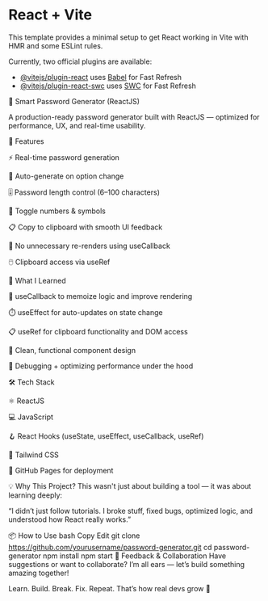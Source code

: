 # React + Vite

This template provides a minimal setup to get React working in Vite with HMR and some ESLint rules.

Currently, two official plugins are available:

- [@vitejs/plugin-react](https://github.com/vitejs/vite-plugin-react/blob/main/packages/plugin-react) uses [Babel](https://babeljs.io/) for Fast Refresh
- [@vitejs/plugin-react-swc](https://github.com/vitejs/vite-plugin-react/blob/main/packages/plugin-react-swc) uses [SWC](https://swc.rs/) for Fast Refresh


🔐 Smart Password Generator (ReactJS)


A production-ready password generator built with ReactJS — optimized for performance, UX, and real-time usability.

🚀 Features

⚡ Real-time password generation

🔁 Auto-generate on option change

🎚️ Password length control (6–100 characters)

🔢 Toggle numbers & symbols

📋 Copy to clipboard with smooth UI feedback

🧠 No unnecessary re-renders using useCallback

🖱️ Clipboard access via useRef

🧠 What I Learned

🔄 useCallback to memoize logic and improve rendering

⏱️ useEffect for auto-updates on state change

📋 useRef for clipboard functionality and DOM access

🎯 Clean, functional component design

🔬 Debugging + optimizing performance under the hood

🛠️ Tech Stack

⚛ ReactJS

💻 JavaScript

🪝 React Hooks (useState, useEffect, useCallback, useRef)

🎨 Tailwind CSS

🚀 GitHub Pages for deployment



💡 Why This Project?
This wasn't just about building a tool — it was about learning deeply:

“I didn’t just follow tutorials. I broke stuff, fixed bugs, optimized logic, and understood how React really works.”

📦 How to Use
bash
Copy
Edit
git clone https://github.com/yourusername/password-generator.git
cd password-generator
npm install
npm start
💬 Feedback & Collaboration
Have suggestions or want to collaborate? I’m all ears — let’s build something amazing together!

Learn. Build. Break. Fix. Repeat. That’s how real devs grow 💪


